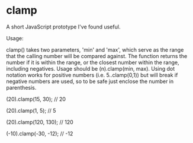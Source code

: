 clamp
=====

A short JavaScript prototype I've found useful.

Usage:

clamp() takes two parameters, 'min' and 'max', which serve as the range that the calling number will be compared against. The function returns the number if it is within the range, or the closest number within the range, including negatives.  Usage should be (n).clamp(min, max).  Using dot notation works for positive numbers (i.e. 5..clamp(0,1)) but will break if negative numbers are used, so to be safe just enclose the number in parenthesis.

(20).clamp(15, 30); // 20

(20).clamp(1, 5); // 5

(20).clamp(120, 130); // 120

(-10).clamp(-30, -12); // -12
